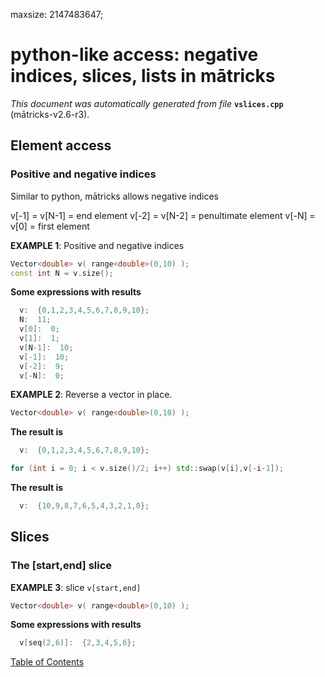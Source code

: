 maxsize:  2147483647; 

# python-like access: negative indices, slices, lists in mātricks
_This document was automatically generated from file_ **`vslices.cpp`** (mātricks-v2.6-r3).

## Element access
### Positive and negative indices
Similar to python, mātricks allows negative indices

v[-1] = v[N-1] = end element
v[-2] = v[N-2] = penultimate element
v[-N] = v[0]   = first element


**EXAMPLE 1**: Positive and negative indices
```C++
Vector<double> v( range<double>(0,10) );
const int N = v.size();
```

**Some expressions with results**
```C++
  v:  {0,1,2,3,4,5,6,7,8,9,10}; 
  N:  11; 
  v[0]:  0; 
  v[1]:  1; 
  v[N-1]:  10; 
  v[-1]:  10; 
  v[-2]:  9; 
  v[-N]:  0; 
```



**EXAMPLE 2**: Reverse a vector in place.
```C++
Vector<double> v( range<double>(0,10) );
```

**The result is**
```C++
  v:  {0,1,2,3,4,5,6,7,8,9,10}; 
```

```C++
for (int i = 0; i < v.size()/2; i++) std::swap(v[i],v[-i-1]);
```

**The result is**
```C++
  v:  {10,9,8,7,6,5,4,3,2,1,0}; 
```

## Slices
### The [start,end] slice


**EXAMPLE 3**: slice `v[start,end]`
```C++
Vector<double> v( range<double>(0,10) );
```

**Some expressions with results**
```C++
  v[seq(2,6)]:  {2,3,4,5,6}; 
```


[Table of Contents](README.md)

